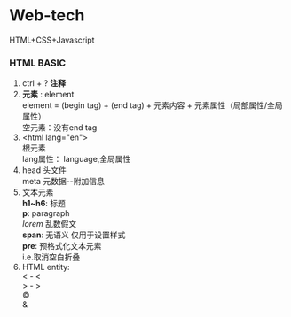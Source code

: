 # Web-tech
HTML+CSS+Javascript  

### HTML BASIC
1. ctrl + ? **注释**  
2. **元素** : element  
    element = (begin tag) + (end tag) + 元素内容 + 元素属性（局部属性/全局属性）  
空元素：没有end tag  
3. &lt;html lang="en"&gt;  
    根元素    
    lang属性： language,全局属性  
4. head 头文件  
    meta 元数据--附加信息  
5. 文本元素  
    **h1~h6**: 标题  
    **p**: paragraph  
    *lorem* 乱数假文  
    **span**: 无语义 仅用于设置样式  
    **pre**: 预格式化文本元素  
        i.e.取消空白折叠  
6. HTML entity:  
    &lt; - <  
    &gt; - >  
    &copy;  
    &amp;  
